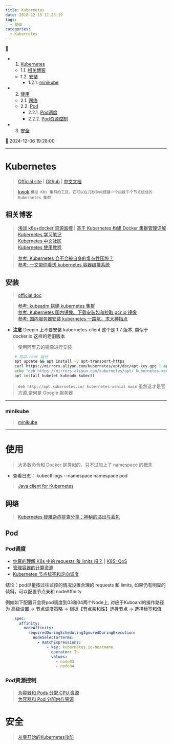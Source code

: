```yaml
---
title: Kubernetes
date: 2018-12-15 11:28:19
tags:
  - 基础
categories:
  - Kubernetes
---
```


💠

- 1. [Kubernetes](#kubernetes)
    - 1.1. [相关博客](#相关博客)
    - 1.2. [安装](#安装)
        - 1.2.1. [minikube](#minikube)
- 2. [使用](#使用)
    - 2.1. [网络](#网络)
    - 2.2. [Pod](#pod)
        - 2.2.1. [Pod调度](#pod调度)
        - 2.2.2. [Pod资源控制](#pod资源控制)
- 3. [安全](#安全)

💠 2024-12-06 19:28:00
****************************************

# Kubernetes
> [Official site](https://kubernetes.io/) | [Github](https://github.com/kubernetes/kubernetes) | [中文文档](https://kubernetes.io/zh-cn/docs/concepts/)

> [kwok](https://github.com/kubernetes-sigs/kwok) `模拟 K8s 集群的工具。它可以在几秒钟内搭建一个由数千个节点组成的 Kubernetes 集群`

## 相关博客

> [浅谈 k8s+docker 资源监控](https://segmentfault.com/a/1190000003898140) | [基于 Kubernetes 构建 Docker 集群管理详解](http://www.csdn.net/article/2014-12-24/2823292-Docker-Kubernetes)  
> [Kubernetes 学习笔记 ](http://wdxtub.com/2017/06/05/k8s-note/)   
> [Kubernetes 中文社区](https://www.kubernetes.org.cn/doc-45)  
> [Kubernetes 使用教程](https://github.com/chaseSpace/k8s-tutorial-cn)

> [参考: Kubernetes 会不会被自身的复杂性压垮？](http://www.infoq.com/cn/articles/will-kubernetes-collapse-under-the-weight-of-its-complexity)  
> [参考: 一文带你看透 kubernetes 容器编排系统](https://my.oschina.net/qcloudcommunity/blog/2998211)

## 安装

> [official doc](https://kubernetes.io/docs/tasks/tools/install-kubectl/)

> [参考: kubeadm 搭建 kubernetes 集群](https://mritd.me/2016/10/29/set-up-kubernetes-cluster-by-kubeadm/)  
> [参考: Kubernetes 国内镜像、下载安装包和拉取 gcr.io 镜像](https://blog.csdn.net/nklinsirui/article/details/80581286)  
> [参考: 国内服务器安装 kubernetes 一路坑，求大神指点 ](http://dockone.io/question/1225#!answer_form)

- **注意** Deepin 上不要安装 kubernetes-client 这个是 1.7 版本, 类似于 docker.io 这样的老旧版本

> 使用阿里云的镜像进行安装

```sh
    # 均以 root 运行
    apt update && apt install -y apt-transport-https
    curl https://mirrors.aliyun.com/kubernetes/apt/doc/apt-key.gpg | apt-key add -
    echo "deb https://mirrors.aliyun.com/kubernetes/apt/ kubernetes-xenial main" > /etc/apt/sources.list.d/kubernetes.list
    apt install kubelet kubeadm kubectl
```
> `deb http://apt.kubernetes.io/ kubernetes-xenial main` 虽然这才是官方源,奈何是 Google 服务器

************************

### minikube
> [minikube](https://minikube.sigs.k8s.io/docs/start/)

************************

# 使用
> 大多数命令和 Docker 是类似的，只不过加上了 namespace 的概念

- 查看日志： kubectl logs --namespace namespace pod

> [Java client for Kubernetes](https://github.com/fabric8io/kubernetes-client)

## 网络
> [Kubernetes 疑难杂症排查分享：神秘的溢出与丢包 ](https://tencentcloudcontainerteam.github.io/2020/01/13/kubernetes-overflow-and-drop/)

## Pod
### Pod调度
- [你真的理解 K8s 中的 requests 和 limits 吗？](https://kubesphere.io/zh/blogs/deep-dive-into-the-k8s-request-and-limit) | [K8S: QoS](https://kubernetes.io/docs/tasks/configure-pod-container/quality-service-pod/)
- [管理容器的计算资源](https://kuboard.cn/learning/k8s-intermediate/config/computing-resource.html)
- [Kubernetes 节点标签和定向调度](http://zongming.net/read-1333/)

结论：pod尽量按过往监控的情况设置合理的 requests 和 limits, 如果仍有明显的倾斜，可以配置节点亲和 nodeAffinity

例如如下配置只会将pod调度到03和04两个Node上, 对应于Kuboard的操作路径为 高级设置 -> 节点调度策略 -> 根据【节点亲和性】选择节点 -> 选择标签和值
```yml
    spec:
      affinity:
        nodeAffinity:
          requiredDuringSchedulingIgnoredDuringExecution:
            nodeSelectorTerms:
              - matchExpressions:
                  - key: kubernetes.io/hostname
                    operator: In
                    values:
                      - node03
                      - node04
```

### Pod资源控制
> [为容器和 Pods 分配 CPU 资源](https://kubernetes.io/zh-cn/docs/tasks/configure-pod-container/assign-cpu-resource/)  
> [为容器和 Pod 分配内存资源](https://kubernetes.io/zh-cn/docs/tasks/configure-pod-container/assign-memory-resource/)  


# 安全
> [从零开始的Kubernetes攻防](https://github.com/neargle/my-re0-k8s-security)
